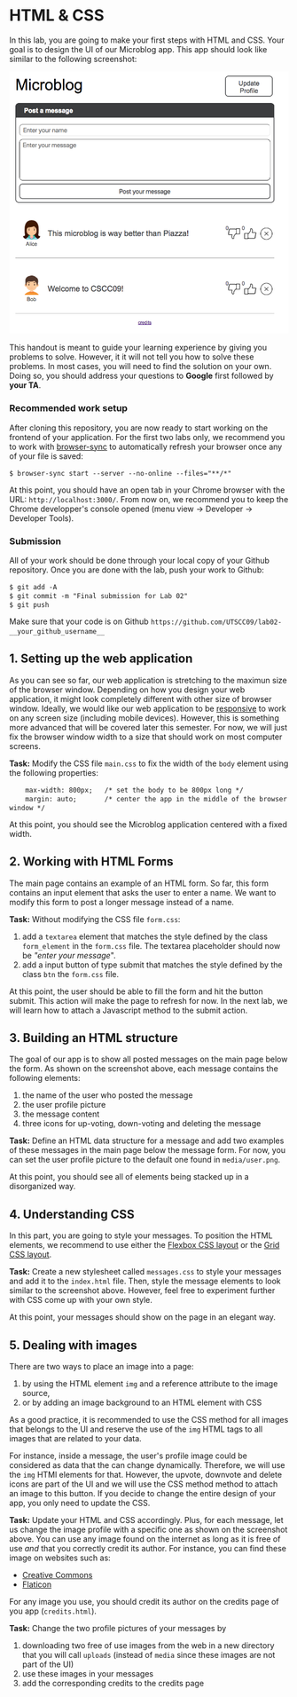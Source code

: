 # HTML & CSS

In this lab, you are going to make your first steps with HTML and CSS. Your goal is to design the UI of our Microblog app. This app should look like similar to the following screenshot:

<div class="screenshot"><img src="screenshots/main.png" alt="Main"/></div>

This handout is meant to guide your learning experience by giving you problems to solve. However, it it will not tell you how to solve these problems. In most cases, you will need to find the solution on your own. Doing so, you should address your questions to **Google** first followed by **your TA**. 

###  Recommended work setup

After cloning this repository, you are now ready to start working on the frontend of your application. For the first two labs only, we recommend you to work with [browser-sync](https://www.browsersync.io/) to automatically refresh your browser once any of your file is saved:

```
$ browser-sync start --server --no-online --files="**/*"
```

At this point, you should have an open tab in your Chrome browser with the URL: `http://localhost:3000/`. From now on, we recommend you to keep the Chrome developper's console opened (menu view -> Developer -> Developer Tools).  

### Submission

All of your work should be done through your local copy of your Github repository. Once you are done with the lab, push your work to Github:

```shell
$ git add -A
$ git commit -m "Final submission for Lab 02"
$ git push
```

Make sure that your code is on Github `https://github.com/UTSCC09/lab02-__your_github_username__`


## 1. Setting up the web application

As you can see so far, our web application is stretching to the maximun size of the browser window. Depending on how you design your web application, it might look completely different with other size of browser window. Ideally, we would like our web application to be [responsive](https://en.wikipedia.org/wiki/Responsive_web_design) to work on any screen size (including mobile devices). However, this is something more advanced that will be covered later this semester. For now, we will just fix the browser window width to a size that should work on most computer screens. 

**Task:** Modify the CSS file `main.css` to fix the width of the `body` element using the following properties:

```
    max-width: 800px;   /* set the body to be 800px long */
    margin: auto;       /* center the app in the middle of the browser window */ 
```

At this point, you should see the Microblog application centered with a fixed width. 

## 2. Working with HTML Forms

The main page contains an example of an HTML form. So far, this form contains an input element that asks the user to enter a name. We want to modify this form to post a longer message instead of a name.   

**Task:** Without modifying the CSS file `form.css`:  

1. add a `textarea` element that matches the style defined by the class `form_element` in the `form.css` file. The textarea placeholder should now be *"enter your message*".
1. add a input button of type submit that matches the style defined by the class `btn` the `form.css` file. 

At this point, the user should be able to fill the form and hit the button submit. This action will make the page to refresh for now. In the next lab, we will learn how to attach a Javascript method to the submit action. 

## 3. Building an HTML structure

The goal of our app is to show all posted messages on the main page below the form. As shown on the screenshot above, each message contains the following elements: 

1. the name of the user who posted the message
1. the user profile picture
1. the message content
1. three icons for up-voting, down-voting and deleting the message

**Task:** Define an HTML data structure for a message and add two examples of these messages in the main page below the message form. For now, you can set the user profile picture to the default one found in `media/user.png`.

At this point, you should see all of elements being stacked up in a disorganized way. 

## 4. Understanding CSS

In this part, you are going to style your messages. To position the HTML elements, we recommend to use either the [Flexbox CSS layout](https://css-tricks.com/snippets/css/a-guide-to-flexbox/) or the [Grid CSS layout](https://css-tricks.com/snippets/css/complete-guide-grid/). 

**Task:** Create a new stylesheet called `messages.css` to style your messages and add it to the `index.html` file. Then, style the message elements to look similar to the screenshot above. However, feel free to experiment further with CSS come up with your own style. 

At this point, your messages should show on the page in an elegant way.

## 5. Dealing with images

There are two ways to place an image into a page:

1. by using the HTML element `img` and a reference attribute to the image source,
1. or by adding an image background to an HTML element with CSS

As a good practice, it is recommended to use the CSS method for all images that belongs to the UI and reserve the use of the `img` HTML tags to all images that are related to your data. 

For instance, inside a message, the user's profile image could be considered as data that the can change dynamically. Therefore, we will use the `img` HTMl elements for that. However, the upvote, downvote and delete icons are part of the UI and we will use the CSS method method to attach an image to this button. If you decide to change the entire design of your app, you only need to update the CSS. 

**Task:** Update your HTML and CSS accordingly. Plus, for each message, let us change the image profile with a specific one as shown on the screenshot above. You can use any image found on the internet as long as it is free of use *and* that you correctly credit its author. For instance, you can find these image on websites such as: 

- [Creative Commons](https://search.creativecommons.org/)
- [Flaticon](http://www.flaticon.com/)

For any image you use, you should credit its author on the credits page of you app (`credits.html`). 

**Task:** Change the two profile pictures of your messages by

1. downloading two free of use images from the web in a new directory that you will call `uploads` (instead of `media` since these images are not part of the UI)
1. use these images in your messages  
1. add the corresponding credits to the credits page 





